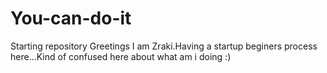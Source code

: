 # You-can-do-it
Starting repository
Greetings
I am Zraki.Having a startup beginers process here...Kind of confused here about what am i doing :)
